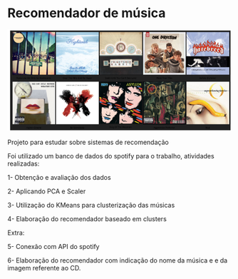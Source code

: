 # Recomendador de música

![image](https://github.com/andreggalvao/recomendacao_musicas/blob/main/baixados.png?raw=true)


Projeto para estudar sobre sistemas de recomendação

Foi utilizado um banco de dados do spotify para o trabalho, atividades realizadas:

1- Obtenção e avaliação dos dados

2- Aplicando PCA e Scaler

3- Utilização do KMeans para clusterização das músicas

4- Elaboração do recomendador baseado em clusters

Extra:

5- Conexão com API do spotify

6- Elaboração do recomendador com indicação do nome da música e e da imagem referente ao CD.
